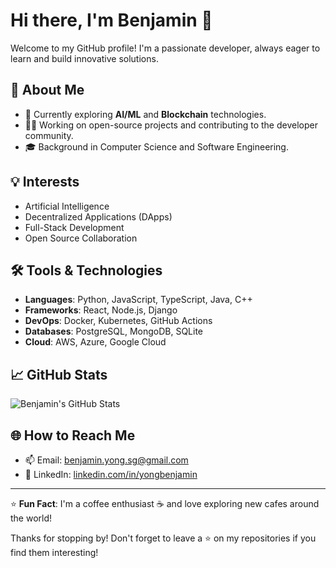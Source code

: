 # Hi there, I'm Benjamin 👋

Welcome to my GitHub profile! I'm a passionate developer, always eager to learn and build innovative solutions.

## 🚀 About Me
- 🌱 Currently exploring **AI/ML** and **Blockchain** technologies.
- 👨‍💻 Working on open-source projects and contributing to the developer community.
- 🎓 Background in Computer Science and Software Engineering.

## 💡 Interests
- Artificial Intelligence
- Decentralized Applications (DApps)
- Full-Stack Development
- Open Source Collaboration

## 🛠️ Tools & Technologies
- **Languages**: Python, JavaScript, TypeScript, Java, C++
- **Frameworks**: React, Node.js, Django
- **DevOps**: Docker, Kubernetes, GitHub Actions
- **Databases**: PostgreSQL, MongoDB, SQLite
- **Cloud**: AWS, Azure, Google Cloud

## 📈 GitHub Stats
![Benjamin's GitHub Stats](https://github-readme-stats.vercel.app/api?username=benjaminyzg&show_icons=true&theme=radical)

## 🌐 How to Reach Me
- 📫 Email: [benjamin.yong.sg@gmail.com](mailto:benjamin,yong.sg@gmail.com)
- 💼 LinkedIn: [linkedin.com/in/yongbenjamin](https://linkedin.com/in/yongbenjamin)

---

⭐️ **Fun Fact**: I'm a coffee enthusiast ☕ and love exploring new cafes around the world!

Thanks for stopping by! Don't forget to leave a ⭐️ on my repositories if you find them interesting!
